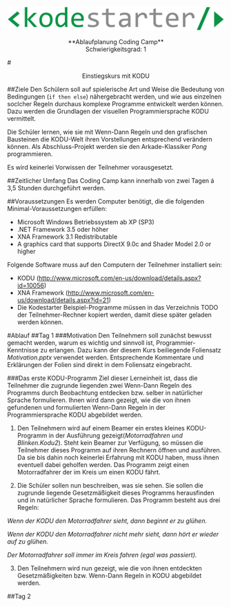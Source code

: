 ![Kodestarter](/kodu/kodestarter-logo-white.png)

<center>**Ablaufplanung Coding Camp**</center>
<center>Schwierigkeitsgrad: 1 </center>

#<center>Einstiegskurs mit KODU</center>

##Ziele
Den Schülern soll auf spielerische Art und Weise die Bedeutung von Bedingungen (`if then else`) nähergebracht werden, und wie aus einzelnen soclcher Regeln durchaus komplexe Programme entwickelt werden können. Dazu werden die Grundlagen der visuellen Programmiersprache KODU vermittelt.

Die Schüler lernen, wie sie mit Wenn-Dann Regeln und den grafischen Bausteinen die KODU-Welt ihren Vorstellungen entsprechend verändern können. Als Abschluss-Projekt werden sie den Arkade-Klassiker *Pong* programmieren.

Es wird keinerlei Vorwissen der Teilnehmer vorausgesetzt.

##Zeitlicher Umfang
Das Coding Camp kann innerhalb von zwei Tagen á 3,5 Stunden durchgeführt werden.

##Voraussetzungen
Es werden Computer benötigt, die die folgenden Minimal-Voraussetzungen erfüllen:
- Microsoft Windows Betriebssystem ab XP (SP3)
- .NET Framework 3.5 oder höher
- XNA Framework 3.1 Redistributable
- A graphics card that supports DirectX 9.0c and Shader Model 2.0 or higher


Folgende Software muss auf den Computern der Teilnehmer installiert sein:
- KODU (http://www.microsoft.com/en-us/download/details.aspx?id=10056)
- XNA Framework (http://www.microsoft.com/en-us/download/details.aspx?id=21)
- Die Kodestarter Beispiel-Programme müssen in das Verzeichnis TODO der Teilnehmer-Rechner kopiert werden, damit diese später geladen werden können.


#Ablauf
##Tag 1
###Motivation
Den Teilnehmern soll zunächst bewusst gemacht werden, warum es wichtig und sinnvoll ist, Programmier-Kenntnisse zu erlangen. Dazu kann der diesem Kurs beiliegende Foliensatz *Motivation.pptx* verwendet werden. Entsprechende Kommentare und Erklärungen der Folien sind direkt in dem Foliensatz eingebracht.

###Das erste KODU-Programm
Ziel dieser Lerneinheit ist, dass die Teilnehmer die zugrunde liegenden zwei Wenn-Dann Regeln des Programms durch Beobachtung entdecken bzw. selber in natürlicher Sprache formulieren. Ihnen wird dann gezeigt, wie die von ihnen gefundenen und formulierten Wenn-Dann Regeln in der Programmiersprache KODU abgebildet werden.

1. Den Teilnehmern wird auf einem Beamer ein erstes kleines KODU-Programm in der Ausführung gezeigt(*Motorradfahren und Blinken.Kodu2*). Steht kein Beamer zur Verfügung, so müssen die Teilnehmer dieses Programm auf ihren Rechnern öffnen und ausführen. Da sie bis dahin noch keinerlei Erfahrung mit KODU haben, muss ihnen eventuell dabei geholfen werden.
Das Programm zeigt einen Motorradfahrer der im Kreis um einen KODU fährt.

2. Die Schüler sollen nun beschreiben, was sie sehen. Sie sollen die zugrunde liegende Gesetzmäßigkeit dieses Programms herausfinden und in natürlicher Sprache formulieren.
Das Programm besteht aus drei Regeln:

  *Wenn der KODU den Motorradfahrer sieht, dann beginnt er zu glühen.*

  *Wenn der KODU den Motorradfahrer nicht mehr sieht, dann hört er wieder auf zu glühen.*

  *Der Motorradfahrer soll immer im Kreis fahren (egal was passiert).*

3. Den Teilnehmern wird nun gezeigt, wie die von ihnen entdeckten Gesetzmäßigkeiten bzw. Wenn-Dann Regeln in KODU abgebildet werden.

##Tag 2
